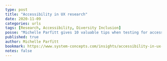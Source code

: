 ```yaml
---
type: post
title: "Accessibility in UX research"
date: 2020-11-09
categories: urls
tags: [Research, Accessibility, Diversity Inclusion]
posse: "Michelle Parfitt gives 10 valuable tips when testing for accessibility."
published: true
author: Michelle Parfitt
bookmark: https://www.system-concepts.com/insights/accessibility-in-ux-research/
notes: false
---
```

